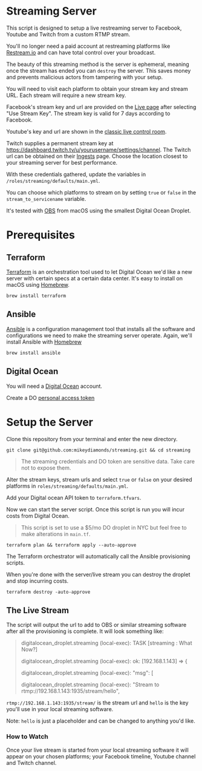 # Streaming Server

This script is designed to setup a live restreaming server to Facebook, Youtube and Twitch from a custom RTMP stream.

You'll no longer need a paid account at restreaming platforms like [Restream.io](https://restream.io/) and can have total control over your broadcast.

The beauty of this streaming method is the server is ephemeral, meaning once the stream has ended you can `destroy` the server. This saves money and prevents malicious actors from tampering with your setup.

You will need to visit each platform to obtain your stream key and stream URL. Each stream will require a new stream key.

Facebook's stream key and url are provided on the [Live page](https://www.facebook.com/live/producer) after selecting "Use Stream Key". The stream key is valid for 7 days according to Facebook.

Youtube's key and url are shown in the [classic live control room](https://www.youtube.com/live_dashboard).

Twitch supplies a permanent stream key at https://dashboard.twitch.tv/u/yourusername/settings/channel. The Twitch url can be obtained on their [Ingests](https://stream.twitch.tv/ingests/) page. Choose the location closest to your streaming server for best performance.

With these credentials gathered, update the variables in `/roles/streaming/defaults/main.yml`.

You can choose which platforms to stream on by setting `true` or `false` in the `stream_to_servicename` variable.

It's tested with [OBS](https://obsproject.com/) from macOS using the smallest Digital Ocean Droplet.

# Prerequisites

## Terraform

[Terraform](https://www.terraform.io/) is an orchestration tool used to let Digital Ocean we'd like a new server with certain specs at a certain data center. It's easy to install on macOS using [Homebrew](https://brew.sh/).

```
brew install terraform
```

## Ansible

[Ansible](https://www.ansible.com/) is a configuration management tool that installs all the software and configurations we need to make the streaming server operate. Again, we'll install Ansible with [Homebrew](https://brew.sh/)

```
brew install ansible
```

## Digital Ocean

You will need a [Digital Ocean](https://m.do.co/c/19eed3ad1d11) account.

Create a DO [personal access token](https://www.digitalocean.com/docs/apis-clis/api/create-personal-access-token/)

# Setup the Server

Clone this repository from your terminal and enter the new directory.

```
git clone git@github.com:mikeydiamonds/streaming.git && cd streaming
```

> The streaming credentials and DO token are sensitive data. Take care not to expose them.

Alter the stream keys, stream urls and select `true` or `false` on your desired platforms in `roles/streaming/defaults/main.yml`.

Add your Digital ocean API token to `terraform.tfvars`.

Now we can start the server script. Once this script is run you will incur costs from Digital Ocean.

> This script is set to use a \$5/mo DO droplet in NYC but feel free to make alterations in `main.tf`.

```
terraform plan && terraform apply --auto-approve
```

The Terraform orchestrator will automatically call the Ansible provisioning scripts.

When you're done with the server/live stream you can destroy the droplet and stop incurring costs.

```
terraform destroy -auto-approve
```

## The Live Stream

The script will output the url to add to OBS or similar streaming software after all the provisioning is complete. It will look something like:

> digitalocean_droplet.streaming (local-exec): TASK [streaming : What Now?]
>
> digitalocean_droplet.streaming (local-exec): ok: [192.168.1.143] => {
>
> digitalocean_droplet.streaming (local-exec): "msg": [
>
> digitalocean_droplet.streaming (local-exec): "Stream to rtmp://192.168.1.143:1935/stream/hello",

`rtmp://192.168.1.143:1935/stream/` is the stream url and `hello` is the key you'll use in your local streaming software.

Note: `hello` is just a placeholder and can be changed to anything you'd like.

### How to Watch

Once your live stream is started from your local streaming software it will appear on your chosen platforms; your Facebook timeline, Youtube channel and Twitch channel.
